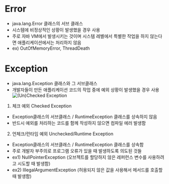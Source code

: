 # Error
- java.lang.Error 클래스의 서브 클래스
- 시스템에 비정상적인 상황이 발생했을 경우 사용
- 주로 자바 VM에서 발생시키는 것이며 시스템 레벨에서 특별한 작업을 하지 않는다면 애플리케이션에서는 처리하지 않음
- ex) OutOfMemoryError, ThreadDeath

# Exception
- java.lang.Exception 클래스와 그 서브클래스
- 개발자들이 만든 애플리케이션 코드의 작업 중에 예외 상황이 발생했을 경우 사용
![(Un)Checked Exception](https://github.com/7ahyeon/Study/assets/107123698/b2705ca3-c86f-4d0c-958d-879f7a65ac06)

1. 체크 예외 Checked Exception
- Exception클래스의 서브클래스 / RuntimeException 클래스를 상속하지 않음
- 반드시 예외를 처리하는 코드를 함께 작성하지 않으면 컴파일 에러 발생함

2. 언체크/런타임 예외 Unchecked/Runtime Exception
-  Exception클래스의 서브클래스 / RuntimeException 클래스를 상속함
-  주로 개발자 부주의로 프로그램 오류가 있을 때 발생하도록 의도된 것들
-  ex1) NullPointerException (오브젝트를 할당하지 않은 레퍼런스 변수를 사용하려고 시도할 때 발생함)
-  ex2) IllegalArgumentException (허용되지 않은 값을 사용해서 메서드를 호출할 때 발생함)
